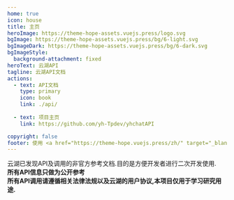 ```yaml
---
home: true
icon: house
title: 主页
heroImage: https://theme-hope-assets.vuejs.press/logo.svg
bgImage: https://theme-hope-assets.vuejs.press/bg/6-light.svg
bgImageDark: https://theme-hope-assets.vuejs.press/bg/6-dark.svg
bgImageStyle:
  background-attachment: fixed
heroText: 云湖API
tagline: 云湖API文档
actions:
  - text: API文档
    type: primary
    icon: book
    link: ./api/
  
  - text: 项目主页
    link: https://github.com/yh-Tpdev/yhchatAPI

copyright: false
footer: 使用 <a href="https://theme-hope.vuejs.press/zh/" target="_blank">VuePress Theme Hope</a> 主题 | CC-BY-SA 4.0
---
```


云湖已发现API及调用的非官方参考文档.目的是方便开发者进行二次开发使用.  
**所有API信息只做为公开参考**  
**所有API调用请遵循相关法律法规以及云湖的用户协议,本项目仅用于学习研究用途.**  
